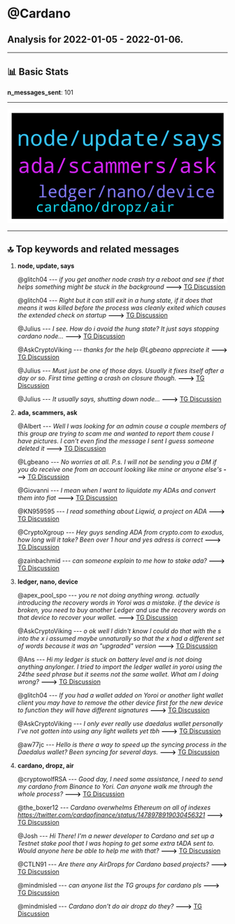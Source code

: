 # **@Cardano**
 ## Analysis for **2022-01-05** - **2022-01-06**.

---

## 📊 **Basic Stats**

**n_messages_sent**: 101

---
![wordcloud](Cardano_1Days_wordcloud.png)

---


## 🔝 **Top keywords and related messages**

1. **node, update, says**

    @glitch04 --- *if you get another node crash try a reboot and see if that helps something might be stuck in the background* **--->** [TG Discussion](https://t.me/Cardano/765860)

    @glitch04 --- *Right but it can still exit in a hung state, if it does that means it was killed before the process was cleanly exited which causes the extended check on startup* **--->** [TG Discussion](https://t.me/Cardano/765844)

    @Julius --- *I see. How do i avoid the hung state?  It just says stopping cardano node...* **--->** [TG Discussion](https://t.me/Cardano/765847)

    @AskCryptoViking --- *thanks for the help @Lgbeano appreciate it* **--->** [TG Discussion](https://t.me/Cardano/765883)

    @Julius --- *Must just be one of those days.  Usually it fixes itself after a day or so.  First time getting a crash on closure though.* **--->** [TG Discussion](https://t.me/Cardano/765856)

    @Julius --- *It usually says, shutting down node...* **--->** [TG Discussion](https://t.me/Cardano/765842)

2. **ada, scammers, ask**

    @Albert --- *Well I was looking for an admin couse a couple members of this group are trying to scam me and wanted to report them couse I have pictures. I can't even find the message I sent I guess someone deleted it* **--->** [TG Discussion](https://t.me/Cardano/765726)

    @Lgbeano --- *No worries at all. P.s. I will not be sending you a DM if you do receive one from an account looking like mine or anyone else's* **--->** [TG Discussion](https://t.me/Cardano/765884)

    @Giovanni --- *I mean when I want to liquidate my ADAs and convert them into fiat* **--->** [TG Discussion](https://t.me/Cardano/765925)

    @KN959595 --- *I read something about Liqwid, a project on ADA* **--->** [TG Discussion](https://t.me/Cardano/765810)

    @CryptoXgroup --- *Hey guys sending ADA from crypto.com to exodus, how long will it take? Been over 1 hour and yes adress is correct* **--->** [TG Discussion](https://t.me/Cardano/765664)

    @zainbachmid --- *can someone explain to me how to stake ada?* **--->** [TG Discussion](https://t.me/Cardano/765729)

3. **ledger, nano, device**

    @apex_pool_spo --- *you re not doing anything wrong. actually introducing the recovery words in Yoroi was a mistake. if the device is broken, you need to buy another Ledger and use the recovery words on that device to recover your wallet.* **--->** [TG Discussion](https://t.me/Cardano/765615)

    @AskCryptoViking --- *o ok well I didn't know I could do that with the s into the x i assumed maybe unnaturally so that the x had a different set of words because it was an "upgraded" version* **--->** [TG Discussion](https://t.me/Cardano/765882)

    @Ans --- *Hi my ledger is stuck on battery level and is not doing anything anylonger. I tried to import the ledger wallet in yoroi using the 24the seed phrase but it seems not the same wallet. What am I doing wrong?* **--->** [TG Discussion](https://t.me/Cardano/765613)

    @glitch04 --- *If you had a wallet added on Yoroi or another light wallet client you may have to remove the other device first for the new device to function they will have different signatures* **--->** [TG Discussion](https://t.me/Cardano/765896)

    @AskCryptoViking --- *I only ever really use daedalus wallet personally I've not gotten into using any light wallets yet tbh* **--->** [TG Discussion](https://t.me/Cardano/765903)

    @aw77jc --- *Hello is there a way to speed up the syncing process in the Daedalus wallet? Been syncing for several days.* **--->** [TG Discussion](https://t.me/Cardano/766000)

4. **cardano, dropz, air**

    @cryptowolfRSA --- *Good day,  I need some assistance, I need to send my cardano from Binance to Yori. Can anyone walk me through the whole process?* **--->** [TG Discussion](https://t.me/Cardano/765973)

    @the_boxer12 --- *Cardano overwhelms Ethereum on all of indexes https://twitter.com/cardaofinance/status/1478978919030456321* **--->** [TG Discussion](https://t.me/Cardano/766185)

    @Josh --- *Hi There!  I'm a newer developer to Cardano and set up a Testnet stake pool that I was hoping to get some extra tADA sent to.  Would anyone here be able to help me with that?* **--->** [TG Discussion](https://t.me/Cardano/766018)

    @CTLN91 --- *Are there any AirDrops for Cardano based projects?* **--->** [TG Discussion](https://t.me/Cardano/765867)

    @mindmisled --- *can anyone list the TG groups for cardano pls* **--->** [TG Discussion](https://t.me/Cardano/765755)

    @mindmisled --- *Cardano don't do air dropz do they?* **--->** [TG Discussion](https://t.me/Cardano/765769)

